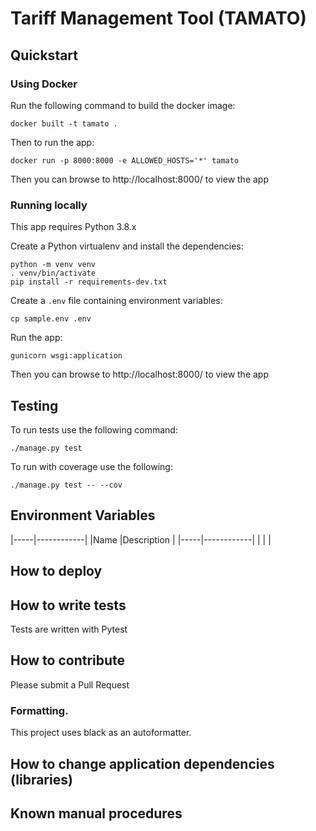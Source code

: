 # Tariff Management Tool (TAMATO)

## Quickstart

### Using Docker

Run the following command to build the docker image:

    docker built -t tamato .

Then to run the app:

    docker run -p 8000:8000 -e ALLOWED_HOSTS='*' tamato

Then you can browse to http://localhost:8000/ to view the app

### Running locally

This app requires Python 3.8.x

Create a Python virtualenv and install the dependencies:

    python -m venv venv
    . venv/bin/activate
    pip install -r requirements-dev.txt

Create a `.env` file containing environment variables:

    cp sample.env .env

Run the app:

    gunicorn wsgi:application

Then you can browse to http://localhost:8000/ to view the app

## Testing

To run tests use the following command:

    ./manage.py test

To run with coverage use the following:

    ./manage.py test -- --cov

## Environment Variables

|-----|------------|
|Name |Description |
|-----|------------|
| | |

## How to deploy

## How to write tests

Tests are written with Pytest

## How to contribute

Please submit a Pull Request

### Formatting.

This project uses black as an autoformatter.

## How to change application dependencies (libraries)

## Known manual procedures
